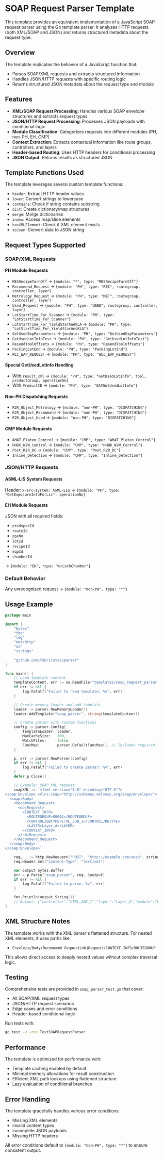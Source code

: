 # SOAP Request Parser Template

This template provides an equivalent implementation of a JavaScript SOAP request parser using the Go template parser. It analyzes HTTP requests (both XML/SOAP and JSON) and returns structured metadata about the request type.

## Overview

The template replicates the behavior of a JavaScript function that:
- Parses SOAP/XML requests and extracts structured information
- Handles JSON/HTTP requests with specific routing logic
- Returns structured JSON metadata about the request type and module

## Features

- **XML/SOAP Request Processing**: Handles various SOAP envelope structures and extracts request types
- **JSON/HTTP Request Processing**: Processes JSON payloads with conditional logic
- **Module Classification**: Categorizes requests into different modules (PH, non-PH, EH, CMP)
- **Context Extraction**: Extracts contextual information like route groups, controllers, and layers
- **Header-based Routing**: Uses HTTP headers for conditional processing
- **JSON Output**: Returns results as structured JSON

## Template Functions Used

The template leverages several custom template functions:

- `header`: Extract HTTP header values
- `lower`: Convert strings to lowercase  
- `contains`: Check if string contains substring
- `dict`: Create dictionary/map structures
- `merge`: Merge dictionaries
- `index`: Access map/slice elements
- `hasXMLElement`: Check if XML element exists
- `toJson`: Convert data to JSON string

## Request Types Supported

### SOAP/XML Requests

#### PH Module Requests
- `MESRecipeTurnOff` → `{module: "*", type: "MESRecipeTurnOff"}`
- `Recommend_Request` → `{module: "PH", type: "REC", routegroup, controller, layer}`
- `Metrology_Request` → `{module: "PH", type: "MET", routegroup, controller, layer}`
- `Used_Request` → `{module: "PH", type: "USED", routegroup, controller, layer}`
- `LotStartTime_For_Scanner` → `{module: "PH", type: "LotStartTime_For_Scanner"}`
- `LotStartTime_For_YieldStarAndKLA` → `{module: "PH", type: "LotStartTime_For_YieldStarAndKLA"}`
- `GetUsedExpParameters` → `{module: "PH", type: "GetUsedExpParameters"}`
- `GetUsedLotInfoTest` → `{module: "PH", type: "GetUsedLotInfoTest"}`
- `ResendToolOffsets` → `{module: "PH", type: "ResendToolOffsets"}`
- `PackingLotEnd` → `{module: "PH", type: "PackingLotEnd"}`
- `WLC_EAP_REQUEST` → `{module: "PH", type: "WLC_EAP_REQUEST"}`

#### Special GetUsedLotInfo Handling
- With `result_xml` → `{module: "PH", type: "GetUsedLotInfo", tool, productGroup, operationNo}`
- With `ProductID` → `{module: "PH", type: "EAPGetUsedLotInfo"}`

#### Non-PH Dispatching Requests
- `R2R_Object_Metrology` → `{module: "non-PH", type: "DISPATCHING"}`
- `R2R_Object_Recommend` → `{module: "non-PH", type: "DISPATCHING"}`
- `R2R_Object_Used` → `{module: "non-PH", type: "DISPATCHING"}`

#### CMP Module Requests
- `AMAT_Platen_Control` → `{module: "CMP", type: "AMAT_Platen_Control"}`
- `HHQK_W2W_Control` → `{module: "CMP", type: "HHQK_W2W_Control"}`
- `Post_R2R_DC` → `{module: "CMP", type: "Post_R2R_DC"}`
- `Inline_Detection` → `{module: "CMP", type: "Inline_Detection"}`

### JSON/HTTP Requests

#### ASML-LIS System Requests
Header: `x-src-system: ASML-LIS`
→ `{module: "PH", type: "GetExposureInfoForLis", operationNo}`

#### EH Module Requests
JSON with all required fields:
- `prodspecId`
- `routeId`
- `opeNo`
- `lotId`
- `recipeId`
- `eqpId`
- `chamberId`

→ `{module: "EH", type: "unLockChamber"}`

### Default Behavior
Any unrecognized request → `{module: "non-PH", type: "*"}`

## Usage Example

```go
package main

import (
    "bytes"
    "fmt"
    "log"
    "net/http"
    "os"
    "strings"
    
    "github.com/fabricates/parser"
)

func main() {
    // Load template content
    templateContent, err := os.ReadFile("templates/soap_request_parser.tmpl")
    if err != nil {
        log.Fatalf("Failed to read template: %v", err)
    }

    // Create memory loader and add template
    loader := parser.NewMemoryLoader()
    loader.AddTemplate("soap_parser", string(templateContent))

    // Create parser with custom functions
    config := parser.Config{
        TemplateLoader: loader,
        MaxCacheSize:   100,
        WatchFiles:     false,
        FuncMap:        parser.DefaultFuncMap(), // Includes required functions
    }

    p, err := parser.NewParser(config)
    if err != nil {
        log.Fatalf("Failed to create parser: %v", err)
    }
    defer p.Close()

    // Example: SOAP XML request
    soapXML := `<?xml version="1.0" encoding="UTF-8"?>
<soap:Envelope xmlns:soap="http://schemas.xmlsoap.org/soap/envelope/">
  <soap:Body>
    <Recommend_Request>
      <objRequest>
        <CONTEXT_INFO>
          <ROUTEGROUP>RG001</ROUTEGROUP>
          <CONTROLJOBTYPE>CTRL_JOB_1</CONTROLJOBTYPE>
          <LAYER>Layer_A</LAYER>
        </CONTEXT_INFO>
      </objRequest>
    </Recommend_Request>
  </soap:Body>
</soap:Envelope>`

    req, _ := http.NewRequest("POST", "http://example.com/soap", strings.NewReader(soapXML))
    req.Header.Set("Content-Type", "text/xml")

    var output bytes.Buffer
    err = p.Parse("soap_parser", req, &output)
    if err != nil {
        log.Fatalf("Failed to parse: %v", err)
    }

    fmt.Println(output.String())
    // Output: {"controller":"CTRL_JOB_1","layer":"Layer_A","module":"PH","routegroup":"RG001","type":"REC"}
}
```

## XML Structure Notes

The template works with the XML parser's flattened structure. For nested XML elements, it uses paths like:
- `Envelope/Body/Recommend_Request/objRequest/CONTEXT_INFO/ROUTEGROUP`

This allows direct access to deeply nested values without complex traversal logic.

## Testing

Comprehensive tests are provided in `soap_parser_test.go` that cover:
- All SOAP/XML request types
- JSON/HTTP request scenarios  
- Edge cases and error conditions
- Header-based conditional logic

Run tests with:
```bash
go test -v -run TestSOAPRequestParser
```

## Performance

The template is optimized for performance with:
- Template caching enabled by default
- Minimal memory allocations for result construction
- Efficient XML path lookups using flattened structure
- Lazy evaluation of conditional branches

## Error Handling

The template gracefully handles various error conditions:
- Missing XML elements
- Invalid content types
- Incomplete JSON payloads
- Missing HTTP headers

All error conditions default to `{module: "non-PH", type: "*"}` to ensure consistent output.